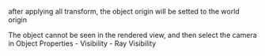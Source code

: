 after applying all transform, the object origin will be setted to the world origin  
  
The object cannot be seen in the rendered view, and then select the camera in Object Properties - Visibility - Ray Visibility  
